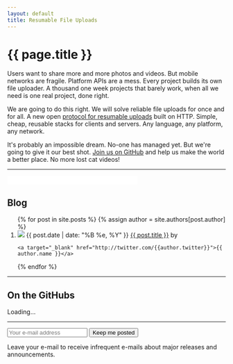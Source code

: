 ```yaml
---
layout: default
title: Resumable File Uploads
---
```


<div class="jumbotron">
  <h1>{{ page.title }}</h1>
  <p class="lead">
    Users want to share more and more photos and videos. But mobile networks
    are fragile. Platform APIs are a mess. Every project builds its own file
    uploader. A thousand one week projects that barely work, when all we need
    is one real project, done right.
  </p>

  <p class="lead">
    We are going to do this right. We will solve reliable file uploads for once
    and for all. A new open
    <a href="/protocols/resumable-upload.html">protocol for resumable uploads</a>
    built on HTTP. Simple, cheap, reusable stacks for clients and servers.
    Any language, any platform, any network.
  </p>

  <p class="lead">
    It's probably an impossible dream. No-one has managed yet.
    But we're going to give it our best shot.
    <a target="" href="https://github.com/tus">Join us on GitHub</a> and
    help us make the world a better place. No more lost cat videos!
  </p>
</div>

<hr />

<iframe
  allowtransparency="true"
  frameborder="0"
  scrolling="no"
  class="twitter-follow-btn"
  src="//platform.twitter.com/widgets/follow_button.html?screen_name=tus_io"
  style="width:300px; height:20px;"></iframe>

## Blog

<ol id="posts">
  {% for post in site.posts %}
  {% assign author = site.authors[post.author] %}
  <li>
    <img src="https://secure.gravatar.com/avatar/{{author.gravatar}}&s=64" class="gravatar">
    <span class="timeago" title="{{ post.date | date: "%Y-%m-%dT%H:%M:%SZ" }}">{{ post.date | date: "%B %e, %Y" }}</span>
    <a href="{{ post.url }}">{{ post.title }}</a>
    by

    <a target="_blank" href="http://twitter.com/{{author.twitter}}">{{ author.name }}</a>
  </li>
  {% endfor %}
</ol>

<hr />

## On the GitHubs

<div class="on-the-githubs-events" data-event-source="orgs/tus">
  Loading...
</div>


<hr />

<div class="jumbotron">
  <div class="input-append control-group">
    <form action="http://transloadit.us1.list-manage1.com/subscribe/post?u=98e560c614f2baaf47237f500&amp;id=37aafbe5c1" method="post">
      <input name="EMAIL" class="input-xlarge" type="email" placeholder="Your e-mail address"/>
      <input name="SOURCE" type="hidden" value="tus.io"/>
      <button class="btn btn-success">Keep me posted</button>
    </form>
  </div>
  <p>
  Leave your e-mail to receive infrequent e-mails about major releases and
  announcements.
  </p>
</div>
